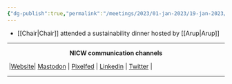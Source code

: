 ```yaml
---
{"dg-publish":true,"permalink":"/meetings/2023/01-jan-2023/19-jan-2023/"}
---
```



- [[Chair\|Chair]] attended a sustainability dinner hosted by [[Arup\|Arup]]

***
<p style="text-align: center;font-weight:bold";>NICW communication channels</p>

󠁧 |[Website](https://nationalinfrastructurecommission.wales)| [Mastodon](https://toot.wales/@NICW) | [Pixelfed](https://pix.toot.wales/NICW) | [Linkedin](https://www.linkedin.com/company/26268509/) | [Twitter](https://twitter.com/InfraCommCymru) |
***


